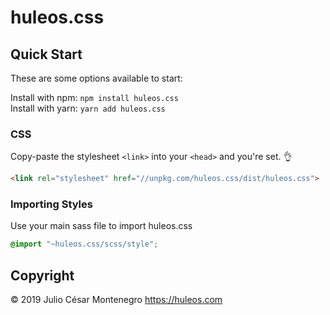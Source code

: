 # huleos.css 

## Quick Start

These are some options available to start:

Install with npm: `npm install huleos.css`  
Install with yarn: `yarn add huleos.css`


### CSS
Copy-paste the stylesheet `<link>` into your `<head>` and you're set. 👌
```html
<link rel="stylesheet" href="//unpkg.com/huleos.css/dist/huleos.css">
```

### Importing Styles
Use your main sass file to import huleos.css
```scss
@import "~huleos.css/scss/style";
```

## Copyright

© 2019 Julio César Montenegro <https://huleos.com>